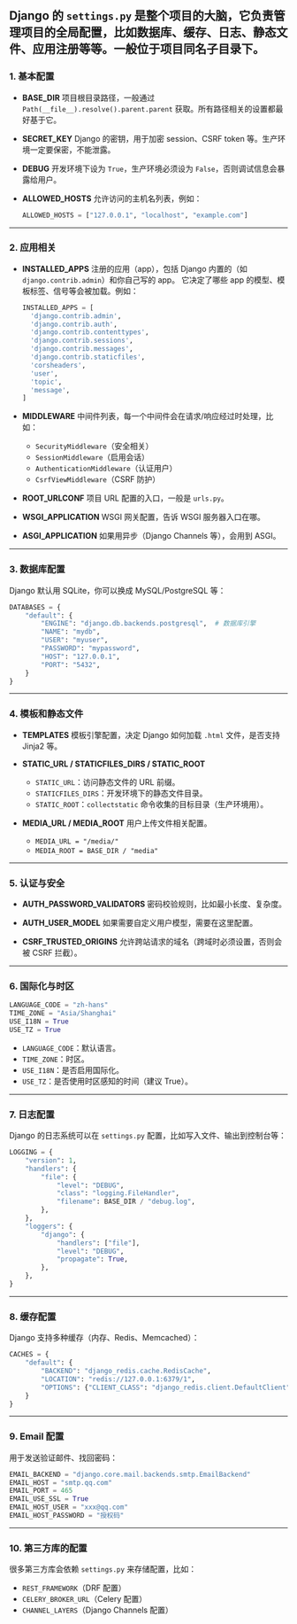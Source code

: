 Django 的 `settings.py` 是整个项目的大脑，它负责管理项目的全局配置，比如数据库、缓存、日志、静态文件、应用注册等等。一般位于项目同名子目录下。
---

### 1. **基本配置**

* **BASE\_DIR**
  项目根目录路径，一般通过 `Path(__file__).resolve().parent.parent` 获取。所有路径相关的设置都最好基于它。

* **SECRET\_KEY**
  Django 的密钥，用于加密 session、CSRF token 等。生产环境一定要保密，不能泄露。

* **DEBUG**
  开发环境下设为 `True`，生产环境必须设为 `False`，否则调试信息会暴露给用户。

* **ALLOWED\_HOSTS**
  允许访问的主机名列表，例如：

  ```python
  ALLOWED_HOSTS = ["127.0.0.1", "localhost", "example.com"]
  ```

---

### 2. **应用相关**

* **INSTALLED\_APPS**
  注册的应用（app），包括 Django 内置的（如 `django.contrib.admin`）和你自己写的 app。
  它决定了哪些 app 的模型、模板标签、信号等会被加载。例如：
  ```python
  INSTALLED_APPS = [
    'django.contrib.admin',
    'django.contrib.auth',
    'django.contrib.contenttypes',
    'django.contrib.sessions',
    'django.contrib.messages',
    'django.contrib.staticfiles',
    'corsheaders',
    'user',
    'topic',
    'message',
  ]
  ```

* **MIDDLEWARE**
  中间件列表，每一个中间件会在请求/响应经过时处理，比如：

  * `SecurityMiddleware`（安全相关）
  * `SessionMiddleware`（启用会话）
  * `AuthenticationMiddleware`（认证用户）
  * `CsrfViewMiddleware`（CSRF 防护）

* **ROOT\_URLCONF**
  项目 URL 配置的入口，一般是 `urls.py`。

* **WSGI\_APPLICATION**
  WSGI 网关配置，告诉 WSGI 服务器入口在哪。

* **ASGI\_APPLICATION**
  如果用异步（Django Channels 等），会用到 ASGI。

---

### 3. **数据库配置**

Django 默认用 SQLite，你可以换成 MySQL/PostgreSQL 等：

```python
DATABASES = {
    "default": {
        "ENGINE": "django.db.backends.postgresql",  # 数据库引擎
        "NAME": "mydb",
        "USER": "myuser",
        "PASSWORD": "mypassword",
        "HOST": "127.0.0.1",
        "PORT": "5432",
    }
}
```

---

### 4. **模板和静态文件**

* **TEMPLATES**
  模板引擎配置，决定 Django 如何加载 `.html` 文件，是否支持 Jinja2 等。

* **STATIC\_URL / STATICFILES\_DIRS / STATIC\_ROOT**

  * `STATIC_URL`：访问静态文件的 URL 前缀。
  * `STATICFILES_DIRS`：开发环境下的静态文件目录。
  * `STATIC_ROOT`：`collectstatic` 命令收集的目标目录（生产环境用）。

* **MEDIA\_URL / MEDIA\_ROOT**
  用户上传文件相关配置。

  * `MEDIA_URL = "/media/"`
  * `MEDIA_ROOT = BASE_DIR / "media"`

---

### 5. **认证与安全**

* **AUTH\_PASSWORD\_VALIDATORS**
  密码校验规则，比如最小长度、复杂度。

* **AUTH\_USER\_MODEL**
  如果需要自定义用户模型，需要在这里配置。

* **CSRF\_TRUSTED\_ORIGINS**
  允许跨站请求的域名（跨域时必须设置，否则会被 CSRF 拦截）。

---

### 6. **国际化与时区**

```python
LANGUAGE_CODE = "zh-hans"
TIME_ZONE = "Asia/Shanghai"
USE_I18N = True
USE_TZ = True
```

* `LANGUAGE_CODE`：默认语言。
* `TIME_ZONE`：时区。
* `USE_I18N`：是否启用国际化。
* `USE_TZ`：是否使用时区感知的时间（建议 True）。

---

### 7. **日志配置**

Django 的日志系统可以在 `settings.py` 配置，比如写入文件、输出到控制台等：

```python
LOGGING = {
    "version": 1,
    "handlers": {
        "file": {
            "level": "DEBUG",
            "class": "logging.FileHandler",
            "filename": BASE_DIR / "debug.log",
        },
    },
    "loggers": {
        "django": {
            "handlers": ["file"],
            "level": "DEBUG",
            "propagate": True,
        },
    },
}
```

---

### 8. **缓存配置**

Django 支持多种缓存（内存、Redis、Memcached）：

```python
CACHES = {
    "default": {
        "BACKEND": "django_redis.cache.RedisCache",
        "LOCATION": "redis://127.0.0.1:6379/1",
        "OPTIONS": {"CLIENT_CLASS": "django_redis.client.DefaultClient"},
    }
}
```

---

### 9. **Email 配置**

用于发送验证邮件、找回密码：

```python
EMAIL_BACKEND = "django.core.mail.backends.smtp.EmailBackend"
EMAIL_HOST = "smtp.qq.com"
EMAIL_PORT = 465
EMAIL_USE_SSL = True
EMAIL_HOST_USER = "xxx@qq.com"
EMAIL_HOST_PASSWORD = "授权码"
```

---

### 10. **第三方库的配置**

很多第三方库会依赖 `settings.py` 来存储配置，比如：

* `REST_FRAMEWORK`（DRF 配置）
* `CELERY_BROKER_URL`（Celery 配置）
* `CHANNEL_LAYERS`（Django Channels 配置）
